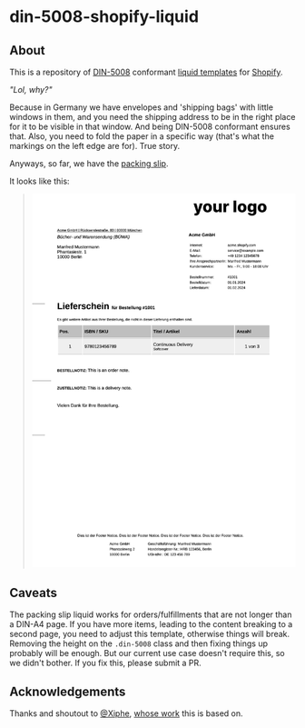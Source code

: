 # din-5008-shopify-liquid

## About

This is a repository of [DIN-5008](https://de.wikipedia.org/wiki/DIN_5008) conformant [liquid templates](https://shopify.dev/docs/api/liquid) for [Shopify](https://shopify.dev/docs).

_"Lol, why?"_

Because in Germany we have envelopes and 'shipping bags' with little windows in them, and you need the shipping address to be in the right place for it to be visible in that window. And being DIN-5008 conformant ensures that. Also, you need to fold the paper in a specific way (that's what the markings on the left edge are for). True story.

Anyways, so far, we have the [packing slip](https://help.shopify.com/en/manual/shipping/setting-up-and-managing-your-shipping/packing-slips-variable-list).

It looks like this:

> ![Packing Slip](packing-slip/packing-slip-example.png)

## Caveats

The packing slip liquid works for orders/fulfillments that are not longer than a DIN-A4 page. If you have more items, leading to the content breaking to a second page, you need to adjust this template, otherwise things will break. Removing the height on the `.din-5008` class and then fixing things up probably will be enough. But our current use case doesn't require this, so we didn't bother. If you fix this, please submit a PR.

## Acknowledgements

Thanks and shoutout to [@Xiphe](https://github.com/Xiphe), [whose work](https://github.com/Xiphe/din-5008-css/tree/master) this is based on.
